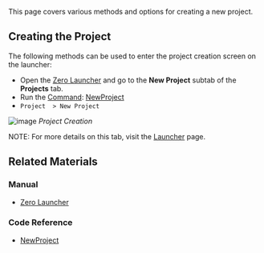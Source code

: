 This page covers various methods and options for creating a new project.


## Creating the Project

The following methods can be used to enter the project creation screen on the launcher:
* Open the [Zero Launcher](https://github.com/zeroengineteam/ZeroDocs/blob/master/zero_editor_documentation/zeromanual/editor/launcher.markdown) and go to the **New Project** subtab of the **Projects** tab.
* Run  the [Command](https://github.com/zeroengineteam/ZeroDocs/blob/master/zero_editor_documentation/zeromanual/editor/editorcommands/commands.markdown): [NewProject](https://github.com/zeroengineteam/ZeroDocs/blob/master/code_reference/command_reference.markdown#newproject)
* `Project  > New Project`



![image](https://media.githubusercontent.com/media/zeroengineteam/ZeroFiles/master/doc_files/47798.png) *Project Creation*


NOTE: For more details on this tab, visit the [Launcher](https://github.com/zeroengineteam/ZeroDocs/blob/master/zero_editor_documentation/zeromanual/editor/launcher.markdown#new-project) page.

 ## Related Materials
 ### Manual
- [Zero Launcher](https://github.com/zeroengineteam/ZeroDocs/blob/master/zero_editor_documentation/zeromanual/editor/launcher.markdown)

 ### Code Reference
- [NewProject](https://github.com/zeroengineteam/ZeroDocs/blob/master/code_reference/command_reference.markdown#newproject) 

 